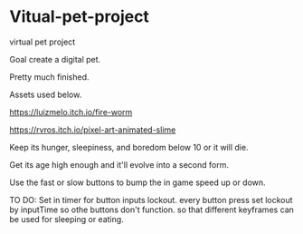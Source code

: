 # Vitual-pet-project
virtual pet project

Goal create a digital pet.

Pretty much finished.

Assets used below.

https://luizmelo.itch.io/fire-worm

https://rvros.itch.io/pixel-art-animated-slime


Keep its hunger, sleepiness, and boredom below 10 or it will die. 

Get its age high enough and it'll evolve into a second form.

Use the fast or slow buttons to bump the in game speed up or down. 

TO DO:
Set in timer for button inputs lockout.
every button press set lockout by inputTime so othe buttons don't function. so that different keyframes can be used for sleeping or eating.


